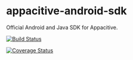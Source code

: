 appacitive-android-sdk
======================

Official Android and Java SDK for Appacitive.

[![Build Status](https://travis-ci.org/appacitive/appacitive-android-sdk.png?branch=master)](https://travis-ci.org/appacitive/appacitive-android-sdk)

[![Coverage Status](https://coveralls.io/repos/appacitive/appacitive-android-sdk/badge.png)](https://coveralls.io/r/appacitive/appacitive-android-sdk)